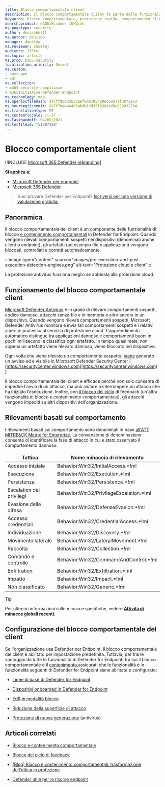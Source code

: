 ```yaml
---
title: Blocco comportamentale client
description: Il blocco comportamentale client fa parte delle funzionalità di blocco e contenimento comportamentali in Microsoft Defender for Endpoint
keywords: blocco comportamentale, protezione rapida, comportamento client, Microsoft Defender ATP
search.product: eADQiWindows 10XVcnh
ms.pagetype: security
author: denisebmsft
ms.author: deniseb
manager: dansimp
ms.reviewer: shwetaj
audience: ITPro
ms.topic: article
ms.prod: m365-security
localization_priority: Normal
ms.custom:
- next-gen
- edr
ms.collection:
- m365-security-compliance
- m365initiative-defender-endpoint
ms.technology: mde
ms.openlocfilehash: 9fcff96b2583c6ef6bec05429ec50a71f3872e43
ms.sourcegitcommit: 987f70e44e406ab6b1dd35f336a9d0c228032794
ms.translationtype: MT
ms.contentlocale: it-IT
ms.lasthandoff: 04/05/2021
ms.locfileid: "51587108"
---
```

# <a name="client-behavioral-blocking"></a>Blocco comportamentale client

[!INCLUDE [Microsoft 365 Defender rebranding](../../includes/microsoft-defender.md)]

**Si applica a:**
- [Microsoft Defender per endpoint](https://go.microsoft.com/fwlink/p/?linkid=2154037)
- [Microsoft 365 Defender](https://go.microsoft.com/fwlink/?linkid=2118804)

>Vuoi provare Defender per Endpoint? [Iscriversi per una versione di valutazione gratuita.](https://www.microsoft.com/microsoft-365/windows/microsoft-defender-atp?ocid=docs-wdatp-assignaccess-abovefoldlink)

## <a name="overview"></a>Panoramica

Il blocco comportamentale del client è un componente delle funzionalità di blocco [e contenimento comportamentali](https://docs.microsoft.com/microsoft-365/security/defender-endpoint/behavioral-blocking-containment) in Defender for Endpoint. Quando vengono rilevati comportamenti sospetti nei dispositivi (denominati anche client o endpoint), gli artefatti (ad esempio file o applicazioni) vengono bloccati, controllati e corretti automaticamente. 

:::image type="content" source="images/pre-execution-and-post-execution-detection-engines.png" alt-text="Protezione cloud e client":::

La protezione antivirus funziona meglio se abbinata alla protezione cloud.

## <a name="how-client-behavioral-blocking-works"></a>Funzionamento del blocco comportamentale client

[Microsoft Defender Antivirus](https://docs.microsoft.com/windows/security/threat-protection/microsoft-defender-antivirus/microsoft-defender-antivirus-in-windows-10) è in grado di rilevare comportamenti sospetti, codice dannoso, attacchi senza file e in memoria e altro ancora in un dispositivo. Quando vengono rilevati comportamenti sospetti, Microsoft Defender Antivirus monitora e invia tali comportamenti sospetti e i relativi alberi di processo al servizio di protezione cloud. L'apprendimento automatico distingue tra applicazioni dannose e comportamenti buoni in pochi millisecondi e classifica ogni artefatto. In tempo quasi reale, non appena un artefatto viene rilevato dannoso, viene bloccato nel dispositivo. 

Ogni volta che viene rilevato un comportamento sospetto, [viene](https://docs.microsoft.com/microsoft-365/security/defender-endpoint/alerts-queue) generato un avviso ed è visibile in Microsoft Defender Security Center ( [https://securitycenter.windows.com](https://securitycenter.windows.com) ).

Il blocco comportamentale del client è efficace perché non solo consente di impedire l'avvio di un attacco, ma può aiutare a interrompere un attacco che ha iniziato l'esecuzione. Inoltre, con [il blocco del ciclo](feedback-loop-blocking.md) di feedback (un'altra funzionalità di blocco e contenimento comportamentale), gli attacchi vengono impediti su altri dispositivi dell'organizzazione.

## <a name="behavior-based-detections"></a>Rilevamenti basati sul comportamento

I rilevamenti basati sul comportamento sono denominati in base [all'ATT MITRE&CK Matrix for Enterprise.](https://attack.mitre.org/matrices/enterprise) La convenzione di denominazione consente di identificare la fase di attacco in cui è stato osservato il comportamento dannoso:


|Tattica |   Nome minaccia di rilevamento |
|----|----|
|Accesso iniziale | Behavior:Win32/InitialAccess.*!ml |
|Esecuzione  | Behavior:Win32/Execution.*!ml |
|Persistenza    | Behavior:Win32/Persistence.*!ml |
|Escalation dei privilegi   | Behavior:Win32/PrivilegeEscalation.*!ml |
|Evasione della difesa    | Behavior:Win32/DefenseEvasion.*!ml |
|Accesso credenziali  | Behavior:Win32/CredentialAccess.*!ml |
|Individuazione  | Behavior:Win32/Discovery.*!ml |
|Movimento laterale | Behavior:Win32/LateralMovement.*!ml |
|Raccolta |   Behavior:Win32/Collection.*!ml |
|Comando e controllo | Behavior:Win32/CommandAndControl.*!ml |
|Exfiltration   | Behavior:Win32/Exfiltration.*!ml |
|Impatto | Behavior:Win32/Impact.*!ml |
|Non classificato  | Behavior:Win32/Generic.*!ml |

> [!TIP]
> Per ulteriori informazioni sulle minacce specifiche, vedere **[Attività di minacce globali recenti.](https://www.microsoft.com/wdsi/threats)**


## <a name="configuring-client-behavioral-blocking"></a>Configurazione del blocco comportamentale del client

Se l'organizzazione usa Defender per Endpoint, il blocco comportamentale del client è abilitato per impostazione predefinita. Tuttavia, per trarre vantaggio da tutte le funzionalità di Defender for Endpoint, tra cui il blocco comportamentale e il [contenimento,](behavioral-blocking-containment.md)assicurati che le funzionalità e le funzionalità seguenti di Defender for Endpoint siano abilitate e configurate:

- [Linee di base di Defender for Endpoint](https://docs.microsoft.com/microsoft-365/security/defender-endpoint/configure-machines-security-baseline)

- [Dispositivi onboarded in Defender for Endpoint](https://docs.microsoft.com/microsoft-365/security/defender-endpoint/onboard-configure)

- [EdR in modalità blocco](https://docs.microsoft.com/microsoft-365/security/defender-endpoint/edr-in-block-mode)

- [Riduzione della superficie di attacco](https://docs.microsoft.com/microsoft-365/security/defender-endpoint/attack-surface-reduction)

- [Protezione di nuova generazione](https://docs.microsoft.com/windows/security/threat-protection/microsoft-defender-antivirus/configure-microsoft-defender-antivirus-features) (antivirus)

## <a name="related-articles"></a>Articoli correlati

- [Blocco e contenimento comportamentale](behavioral-blocking-containment.md)

- [Blocco del ciclo di feedback](feedback-loop-blocking.md)

- [(Blog) Blocco e contenimento comportamentali: trasformazione dell'ottica in protezione](https://www.microsoft.com/security/blog/2020/03/09/behavioral-blocking-and-containment-transforming-optics-into-protection/)

- [Defender utile per le risorse endpoint](https://docs.microsoft.com/microsoft-365/security/defender-endpoint/helpful-resources)
